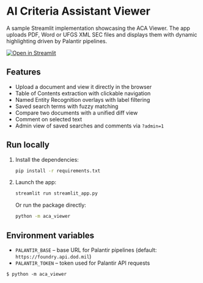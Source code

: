 # AI Criteria Assistant Viewer

A sample Streamlit implementation showcasing the ACA Viewer. The app uploads PDF, Word or UFGS XML SEC files and displays them with dynamic highlighting driven by Palantir pipelines.

[![Open in Streamlit](https://static.streamlit.io/badges/streamlit_badge_black_white.svg)](https://blank-app-template.streamlit.app/)

## Features

- Upload a document and view it directly in the browser
- Table of Contents extraction with clickable navigation
- Named Entity Recognition overlays with label filtering
- Saved search terms with fuzzy matching
- Compare two documents with a unified diff view
- Comment on selected text
- Admin view of saved searches and comments via `?admin=1`

## Run locally

1. Install the dependencies:

   ```bash
   pip install -r requirements.txt
   ```

2. Launch the app:

   ```bash
   streamlit run streamlit_app.py
   ```

   Or run the package directly:

   ```bash
   python -m aca_viewer
   ```

## Environment variables

- `PALANTIR_BASE` – base URL for Palantir pipelines (default: `https://foundry.api.dod.mil`)
- `PALANTIR_TOKEN` – token used for Palantir API requests

```
$ python -m aca_viewer
```